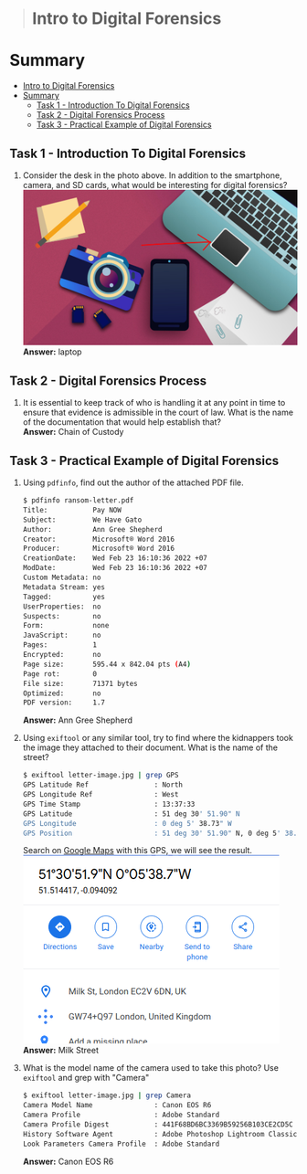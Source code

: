 > # Intro to Digital Forensics

# Summary
* [Intro to Digital Forensics](#intro-to-digital-forensics)
* [Summary](#summary)
   * [Task 1 - Introduction To Digital Forensics](#task-1---introduction-to-digital-forensics)
   * [Task 2 - Digital Forensics Process](#task-2---digital-forensics-process)
   * [Task 3 - Practical Example of Digital Forensics](#task-3---practical-example-of-digital-forensics)
   
## Task 1 - Introduction To Digital Forensics
1. Consider the desk in the photo above. In addition to the smartphone, camera, and SD cards, what would be interesting for digital forensics?<br>
    ![](images/1.png)
    **Answer:** laptop

## Task 2 - Digital Forensics Process
1. It is essential to keep track of who is handling it at any point in time to ensure that evidence is admissible in the court of law. What is the name of the documentation that would help establish that?<br>
    **Answer:** Chain of Custody

## Task 3 - Practical Example of Digital Forensics
1. Using `pdfinfo`, find out the author of the attached PDF file.<br>
    ```sh
    $ pdfinfo ransom-letter.pdf 
    Title:           Pay NOW
    Subject:         We Have Gato
    Author:          Ann Gree Shepherd
    Creator:         Microsoft® Word 2016
    Producer:        Microsoft® Word 2016
    CreationDate:    Wed Feb 23 16:10:36 2022 +07
    ModDate:         Wed Feb 23 16:10:36 2022 +07
    Custom Metadata: no
    Metadata Stream: yes
    Tagged:          yes
    UserProperties:  no
    Suspects:        no
    Form:            none
    JavaScript:      no
    Pages:           1
    Encrypted:       no
    Page size:       595.44 x 842.04 pts (A4)
    Page rot:        0
    File size:       71371 bytes
    Optimized:       no
    PDF version:     1.7
    ```
    **Answer:** Ann Gree Shepherd

1. Using `exiftool` or any similar tool, try to find where the kidnappers took the image they attached to their document. What is the name of the street?<br>
    ```sh
    $ exiftool letter-image.jpg | grep GPS
    GPS Latitude Ref                : North
    GPS Longitude Ref               : West
    GPS Time Stamp                  : 13:37:33
    GPS Latitude                    : 51 deg 30' 51.90" N
    GPS Longitude                   : 0 deg 5' 38.73" W
    GPS Position                    : 51 deg 30' 51.90" N, 0 deg 5' 38.73" W
    ```
    Search on [Google Maps](https://www.google.com/maps) with this GPS, we will see the result.
    ![](images/2.png)<br>
    **Answer:** Milk Street

1. What is the model name of the camera used to take this photo?
    Use `exiftool` and grep with "Camera"
    ```sh
    $ exiftool letter-image.jpg | grep Camera
    Camera Model Name               : Canon EOS R6
    Camera Profile                  : Adobe Standard
    Camera Profile Digest           : 441F68BD6BC3369B59256B103CE2CD5C
    History Software Agent          : Adobe Photoshop Lightroom Classic 10.2 (Macintosh), Adobe Photoshop Camera Raw 14.0, Adobe Photoshop Camera Raw 14.0.1 (Windows), Adobe Photoshop Camera Raw 14.0.1 (Windows), Adobe Photoshop 22.4 (Windows), Adobe Photoshop 22.4 (Windows), Adobe Photoshop 22.4 (Windows), Gimp 2.10 (Linux)
    Look Parameters Camera Profile  : Adobe Standard
    ```
    **Answer:** Canon EOS R6
